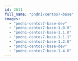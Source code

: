 ```yaml
---
id: 2611
full_name: "pndni/centos7-base"
images: 
  - "pndni-centos7-base-dev"
  - "pndni-centos7-base-1.0.0"
  - "pndni-centos7-base-1.1.0"
  - "pndni-centos7-base-1.1.1"
  - "pndni-centos7-base-1.2.0"
  - "pndni-centos7-base-dev"
  - "pndni-centos7-base-1.4.0"
---
```

